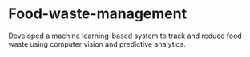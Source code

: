 # Food-waste-management
Developed a machine learning-based system to track and reduce food waste using computer vision and predictive analytics. 
